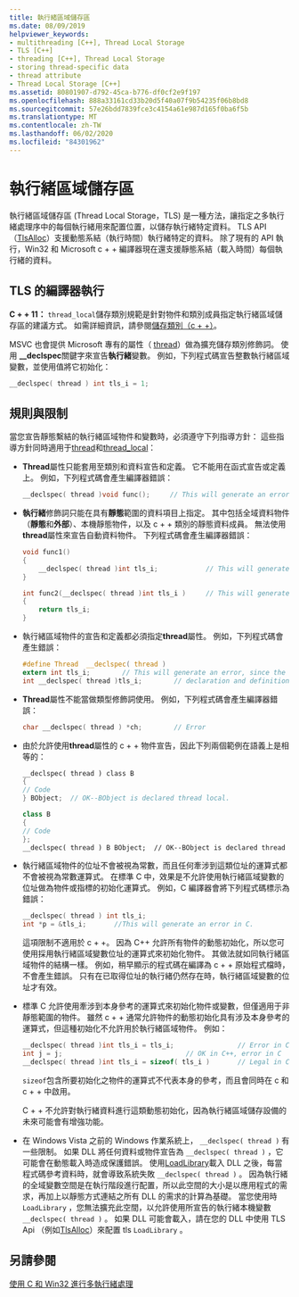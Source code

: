 ```yaml
---
title: 執行緒區域儲存區
ms.date: 08/09/2019
helpviewer_keywords:
- multithreading [C++], Thread Local Storage
- TLS [C++]
- threading [C++], Thread Local Storage
- storing thread-specific data
- thread attribute
- Thread Local Storage [C++]
ms.assetid: 80801907-d792-45ca-b776-df0cf2e9f197
ms.openlocfilehash: 888a33161cd33b20d5f40a07f9b54235f06b8bd8
ms.sourcegitcommit: 57e26bdd7839fce3c4154a61e987d165f0ba6f5b
ms.translationtype: MT
ms.contentlocale: zh-TW
ms.lasthandoff: 06/02/2020
ms.locfileid: "84301962"
---
```

# <a name="thread-local-storage-tls"></a>執行緒區域儲存區

執行緒區域儲存區 (Thread Local Storage，TLS) 是一種方法，讓指定之多執行緒處理序中的每個執行緒用來配置位置，以儲存執行緒特定資料。 TLS API （[TlsAlloc](/windows/win32/api/processthreadsapi/nf-processthreadsapi-tlsalloc)）支援動態系結（執行時間）執行緒特定的資料。 除了現有的 API 執行，Win32 和 Microsoft c + + 編譯器現在還支援靜態系結（載入時間）每個執行緒的資料。

## <a name="compiler-implementation-for-tls"></a><a name="_core_compiler_implementation_for_tls"></a>TLS 的編譯器執行

**C + + 11：** `thread_local`儲存類別規範是針對物件和類別成員指定執行緒區域儲存區的建議方式。 如需詳細資訊，請參閱[儲存類別（c + +）](../cpp/storage-classes-cpp.md)。

MSVC 也會提供 Microsoft 專有的屬性（ [thread](../cpp/thread.md)）做為擴充儲存類別修飾詞。 使用 **__declspec**關鍵字來宣告**執行緒**變數。 例如，下列程式碼宣告整數執行緒區域變數，並使用值將它初始化：

```C
__declspec( thread ) int tls_i = 1;
```

## <a name="rules-and-limitations"></a>規則與限制

當您宣告靜態繫結的執行緒區域物件和變數時，必須遵守下列指導方針： 這些指導方針同時適用于[thread](../cpp/thread.md)和[thread_local](../cpp/storage-classes-cpp.md)：

- **Thread**屬性只能套用至類別和資料宣告和定義。 它不能用在函式宣告或定義上。 例如，下列程式碼會產生編譯器錯誤：

    ```C
    __declspec( thread )void func();     // This will generate an error.
    ```

- **執行緒**修飾詞只能在具有**靜態**範圍的資料項目上指定。 其中包括全域資料物件（**靜態**和**外部**）、本機靜態物件，以及 c + + 類別的靜態資料成員。 無法使用**thread**屬性來宣告自動資料物件。 下列程式碼會產生編譯器錯誤：

    ```C
    void func1()
    {
        __declspec( thread )int tls_i;            // This will generate an error.
    }

    int func2(__declspec( thread )int tls_i )     // This will generate an error.
    {
        return tls_i;
    }
    ```

- 執行緒區域物件的宣告和定義都必須指定**thread**屬性。 例如，下列程式碼會產生錯誤：

    ```C
    #define Thread  __declspec( thread )
    extern int tls_i;        // This will generate an error, since the
    int __declspec( thread )tls_i;        // declaration and definition differ.
    ```

- **Thread**屬性不能當做類型修飾詞使用。 例如，下列程式碼會產生編譯器錯誤：

    ```C
    char __declspec( thread ) *ch;        // Error
    ```

- 由於允許使用**thread**屬性的 c + + 物件宣告，因此下列兩個範例在語義上是相等的：

    ```cpp
    __declspec( thread ) class B
    {
    // Code
    } BObject;  // OK--BObject is declared thread local.

    class B
    {
    // Code
    };
    __declspec( thread ) B BObject;  // OK--BObject is declared thread local.
    ```

- 執行緒區域物件的位址不會被視為常數，而且任何牽涉到這類位址的運算式都不會被視為常數運算式。 在標準 C 中，效果是不允許使用執行緒區域變數的位址做為物件或指標的初始化運算式。 例如，C 編譯器會將下列程式碼標示為錯誤：

    ```C
    __declspec( thread ) int tls_i;
    int *p = &tls_i;       //This will generate an error in C.
    ```

   這項限制不適用於 c + +。 因為 C++ 允許所有物件的動態初始化，所以您可使用採用執行緒區域變數位址的運算式來初始化物件。 其做法就如同執行緒區域物件的結構一樣。 例如，稍早顯示的程式碼在編譯為 c + + 原始程式檔時，不會產生錯誤。 只有在已取得位址的執行緒仍然存在時，執行緒區域變數的位址才有效。

- 標準 C 允許使用牽涉到本身參考的運算式來初始化物件或變數，但僅適用于非靜態範圍的物件。 雖然 c + + 通常允許物件的動態初始化具有涉及本身參考的運算式，但這種初始化不允許用於執行緒區域物件。 例如：

    ```C
    __declspec( thread )int tls_i = tls_i;                // Error in C and C++
    int j = j;                               // OK in C++, error in C
    __declspec( thread )int tls_i = sizeof( tls_i )       // Legal in C and C++
    ```

   `sizeof`包含所要初始化之物件的運算式不代表本身的參考，而且會同時在 c 和 c + + 中啟用。

   C + + 不允許對執行緒資料進行這類動態初始化，因為執行緒區域儲存設備的未來可能會有增強功能。

- 在 Windows Vista 之前的 Windows 作業系統上， `__declspec( thread )` 有一些限制。 如果 DLL 將任何資料或物件宣告為 `__declspec( thread )` ，它可能會在動態載入時造成保護錯誤。 使用[LoadLibrary](/windows/win32/api/libloaderapi/nf-libloaderapi-loadlibraryw)載入 DLL 之後，每當程式碼參考資料時，就會導致系統失敗 `__declspec( thread )` 。 因為執行緒的全域變數空間是在執行階段進行配置，所以此空間的大小是以應用程式的需求，再加上以靜態方式連結之所有 DLL 的需求的計算為基礎。 當您使用時 `LoadLibrary` ，您無法擴充此空間，以允許使用所宣告的執行緒本機變數 `__declspec( thread )` 。 如果 DLL 可能會載入，請在您的 DLL 中使用 TLS Api （例如[TlsAlloc](/windows/win32/api/processthreadsapi/nf-processthreadsapi-tlsalloc)）來配置 tls `LoadLibrary` 。

## <a name="see-also"></a>另請參閱

[使用 C 和 Win32 進行多執行緒處理](multithreading-with-c-and-win32.md)
